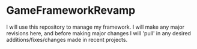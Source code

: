 # GameFrameworkRevamp #
I will use this repository to manage my framework.  I will make any major revisions here, and before making major changes I will 'pull' in any desired additions/fixes/changes made in recent projects.
